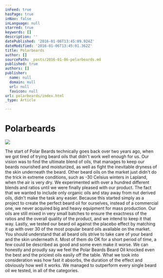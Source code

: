```yaml
---
inFeed: true
hasPage: true
inNav: false
inLanguage: null
starred: true
keywords: []
description: ''
datePublished: '2016-01-06T13:45:09.924Z'
dateModified: '2016-01-06T13:45:01.362Z'
title: Polarbeards
author: []
sourcePath: _posts/2016-01-06-polarbeards.md
published: true
authors: []
publisher:
  name: null
  domain: null
  url: null
  favicon: null
url: polarbeards/index.html
_type: Article

---
```

# Polarbeards
![](https://the-grid-user-content.s3-us-west-2.amazonaws.com/76d19a08-e54f-450f-9845-606ebce43020.png)

The start of Polar Beards technically goes back over two years ago, when we got tired of trying beard oils that didn't work well enough for us. Our vision was to find the ultimate blend of oils, that manages to keep our beards nourished and moisturized, as well as fight the inevitable dryness of the skin underneath the beard. Other beard oils on the market just didn't do the trick in extreme conditions, such as -30 Celsius winters in Lapland, when the air is very dry.
We experimented with over a hundred different blends and ratios until we were finally pleased with our product. The fact that we wanted to include only organic oils and stay away from nut derived oils, didn't make the task any easier.
Because this started simply as a project to create the perfect beard oil for ourselves, instead of a commercial one, we never acquired big and heavy equipment for mass production. Our oils are still mixed in very small batches to ensure the exactness of the ratios and the overall quality of the product, and we intend to keep it that way.
Lastly, we tested our beard oil against the placebo effect by matching it up with over 30 of the most popular beard oils available on the market. You should understand that all beard oils strive to take care of your beard and the skin underneath it. Most of them do OK for a short period of time, a few could be described as good and some even make it worse.
We can honestly and proudly say we feel the Polar Beards Beard Oil knocked even the best and the priciest oils easily off the table. What we took into consideration was how fast it absorbs, the duration of the effect and obviously how well it works.
We managed to outperform every single beard oil we tested, in all of the categories.